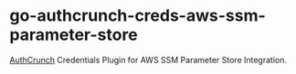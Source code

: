 # go-authcrunch-creds-aws-ssm-parameter-store

[AuthCrunch](https://github.com/greenpau/go-authcrunch) Credentials Plugin
for AWS SSM Parameter Store Integration.
